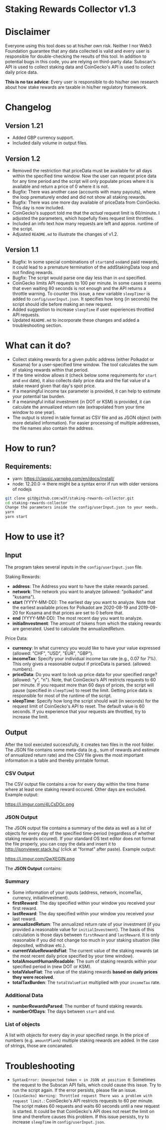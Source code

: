 # Staking Rewards Collector v1.3

# Disclaimer
Everyone using this tool does so at his/her own risk. Neither I nor Web3 Foundation guarantee that any data collected is valid and every user is responsible for double-checking the results of this tool. In addition to potential bugs in this code, you are relying on third-party data: Subscan's API is used to collect staking data and CoinGecko's API is used to collect daily price data.

**This is no tax advice**: Every user is responsible to do his/her own research about how stake rewards are taxable in his/her regulatory framework. 

# Changelog 
## Version 1.21
* Added GBP currency support.
* Included daily volume in output files.

## Version 1.2
* Removed the restriction that priceData must be available for all days within the specified time window. Now the user can request price data for any time period and the script will only populate prices where it is available and return a price of 0 where it is not.
* Bugfix: There was another case (accounts with many payouts), where the loop prematurely ended and did not show all staking rewards.
* Bugfix: There was one more day available of priceData from CoinGecko. This day is now included.
* CoinGecko's support told me that the *actual* request limit is 60/minute. I adjusted the parameters, which hopefully fixes request limit throttles.
* Included an info text how many requests are left and approx. runtime of the script.
* Adjusted `README.md` to illustrate the changes of v1.2.

## Version 1.1
* Bugfix: In some special combinations of `start`and `end`and paid rewards, it could lead to a premature termination of the addStakingData loop and not finding rewards.
* Bugfix: The script would parse one day less than in `end` specified. 
* CoinGecko limits API requests to 100 per minute. In some cases it seems that even waiting 80 seconds is not enough and the API returns a throttle warning. To counter this issue, a new variable `sleepTimer` is added to `config/userInput.json`. It specifies how long (in seconds) the script should idle before making an new request.
* Added suggestion to increase `sleepTime` if user experiences throttled API requests.
* Updated `README.md` to incorporate these changes and added a troubleshooting section.


# What can it do?
* Collect staking rewards for a given public address (either Polkadot or Kusama) for a user-specified time window. The tool calculates the sum of staking rewards within that period.
* If the time window allows it (check below some requirements for `start` and `end` date), it also collects daily price data and the fiat value of a stake reward given that day's spot price.
* If a meaningful income tax parameter is provided, it can help to estimate your potential tax burden.
* If a meaningful initial investment (in DOT or KSM) is provided, it can calculate the annualized return rate (extrapolated from your time window to one year).
* The output is stored in table format as CSV file and as JSON object (with more detailed information). For easier processing of multiple addresses, the file names also contain the address.

# How to run?
## Requirements:
* yarn: https://classic.yarnpkg.com/en/docs/install/
* node: 12.20.0 -> there might be a syntax error if run with older versions of nodejs

```bash
git clone git@github.com:w3f/staking-rewards-collector.git
cd staking-rewards-collector
Change the parameters inside the config/userInput.json to your needs.
yarn
yarn start
```

# How to use it?
## Input
The program takes several inputs in the `config/userInput.json` file.

Staking Rewards:
* **address**: The Address you want to have the stake rewards parsed.
* **network**: The network you want to analyze (allowed: "polkadot" and "kusama").
* **start** (YYYY-MM-DD): The earliest day you want to analyze. Note that the earliest available prices for Polkadot are 2020-08-19 and 2019-09-20 for Kusama and that prices are set to 0 before that.
* **end** (YYYY-MM-DD): The most recent day you want to analyze.
* **initialInvestment**: The amount of tokens from which the staking rewards are generated. Used to calculate the annualizedReturn. 

Price Data:
* **currency**: In what currency you would like to have your value expressed (allowed: "CHF", "USD", "EUR", "GBP").
* **incomeTax**: Specify your individual income tax rate (e.g., 0.07 for 7%). This only gives a reasonable output if priceData is parsed. (allowed: numbers).
* **priceData**: Do you want to look up price data for your specified range? (allowed: "y", "n"). Note, that CoinGecko's API restricts requests to 60 per minute. If you request more than 60 days of prices, the script will pause (specified in `sleepTime`) to reset the limit. Getting price data is responsible for most of the runtime of the script.
* **sleepTime**: Specify how long the script should wait (in seconds) for the request limit of CoinGecko's API to reset. The default value is 60 seconds. If you experience that your requests are throttled, try to increase the limit.


## Output
After the tool executed successfully, it creates two files in the root folder. The JSON file contains some meta-data (e.g., sum of rewards and estimate of annualized return rate) and the CSV file gives the most important information in a table and thereby printable format. 

### CSV Output
The CSV output file contains a row for every day within the time frame where at least one staking reward occured. Other days are excluded. Example output:

https://i.imgur.com/4LCsDOc.png


### JSON Output
The JSON output file contains a summary of the data as well as a list of objects for every day of the specified time-period (regardless of whether staking rewards occured). If your standard OS text editor does not format the file properly, you can copy the data and insert it to http://jsonviewer.stack.hu/ (click at "format" after paste). Example output:

https://i.imgur.com/QwXEGIN.png

The **JSON Output** contains:

### Summary

* Some information of your inputs (address, network, incomeTax, currency, initialInvestment).
* **firstReward**: The day specified within your window you received your first reward.
* **lastReward**: The day specified within your window you received your last reward.
* **annualizedReturn**: The annualized return rate of your investment (if you provided a reasonable value for `initialInvestment`). The basis of this calculation is those days between `firstReward` and `lastReward`. It is only reasonable if you did not change too much in your staking situation (like deposited, withdraw etc.).
* **currentValueRewardsFiat**: The current value of the staking rewards (at the most recent daily price specified by your time window).
* **totalAmountHumanReadable**: The sum of staking rewards within your specified period in (new DOT or KSM).
* **totalValueFiat**: The value of the staking rewards **based on daily prices they were received**.
* **totalTaxBurden**: The `totalValueFiat` multiplied with your `incomeTax` rate.

### Additional Data

* **numberRewardsParsed**: The number of found staking rewards.
* **numberOfDays**: The days between `start` and `end`.

### List of objects

A list with objects for every day in your specified range. In the price of numbers (e.g. `amountPlank`) multiple staking rewards are added. In the case of strings, those are concanated.

# Troubleshooting
* `SyntaxError: Unexpected token < in JSON at position 0`: Sometimes the request to the Subscan API fails, which could cause this issue. Try to run the script again. If the error persists, please file an issue.
* `[CoinGecko] Warning: Throttled request There was a problem with request limit.`: CoinGecko's API restricts requests to 60 per minute. The script makes 60 requests and waits 60 seconds until a new request is started. It could be that CoinGecko's API does not reset the limit on time and therefore causes this problem. If this issue persists, try to increase `sleepTime` in `config/userInput.json`.


